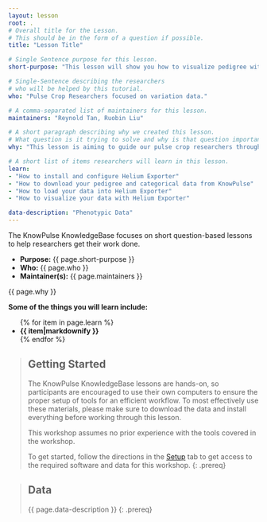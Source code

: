 ```yaml
---
layout: lesson
root: .
# Overall title for the Lesson.
# This should be in the form of a question if possible.
title: "Lesson Title"

# Single Sentence purpose for this lesson.
short-purpose: "This lesson will show you how to visualize pedigree with helium pedigree visualization application."

# Single-Sentence describing the researchers
# who will be helped by this tutorial.
who: "Pulse Crop Researchers focused on variation data."

# A comma-separated list of maintainers for this lesson.
maintainers: "Reynold Tan, Ruobin Liu"

# A short paragraph describing why we created this lesson.
# What question is it trying to solve and why is that question important.
why: "This lesson is aiming to guide our pulse crop researchers through the procedure of Helium Exporter peidgree visualizing. Helium Exporter module can be used to as a computational tools to visualize your pedigree structure. This visualization tool will help breeders achieving their breeding goals."

# A short list of items researchers will learn in this lesson.
learn:
- "How to install and configure Helium Exporter"
- "How to download your pedigree and categorical data from KnowPulse"
- "How to load your data into Helium Exporter"
- "How to visualize your data with Helium Exporter"

data-description: "Phenotypic Data"
---
```


The KnowPulse KnowledgeBase focuses on short question-based lessons to help researchers get their work done.

- **Purpose:** {{ page.short-purpose }}
- **Who:** {{ page.who }}
- **Maintainer(s):** {{ page.maintainers }}

{{ page.why }}

<strong>Some of the things you will learn include:</strong>
<ul>
	{% for item in page.learn %}
	<li style="font-weight:bold">{{ item|markdownify }}</li>
	{% endfor %}
</ul>

> ## Getting Started
>
> The KnowPulse KnowledgeBase lessons are hands-on, so participants are
> encouraged to use their own computers to ensure the proper setup of tools
> for an efficient workflow. To most effectively use these materials,
> please make sure to download the data and install everything before
> working through this lesson.
>
> This workshop assumes no prior experience with the tools covered in the
> workshop.
>
> To get started, follow the directions in the [Setup](setup.html) tab to
> get access to the required software and data for this workshop.
{: .prereq}


> ## Data
>
> {{ page.data-description }}
{: .prereq}
